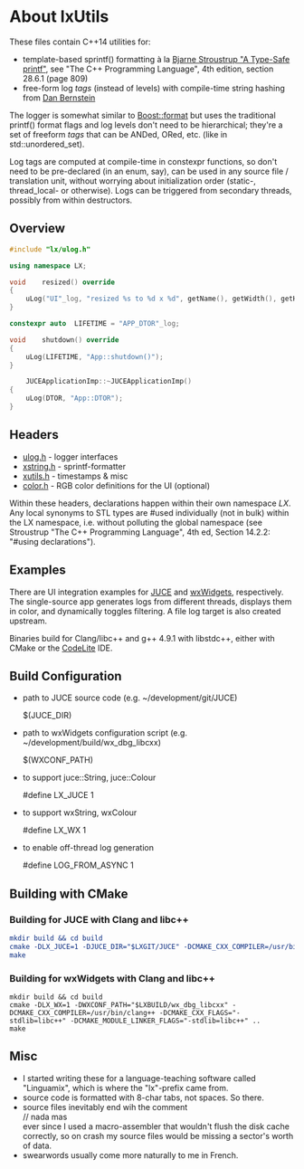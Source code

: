 # About lxUtils

These files contain C++14 utilities for:

* template-based sprintf() formatting à la [Bjarne Stroustrup "A Type-Safe printf"][1], see "The C++ Programming Language", 4th edition, section 28.6.1 (page 809)
* free-form log _tags_ (instead of levels) with compile-time string hashing from [Dan Bernstein][2]

The logger is somewhat similar to [Boost::format](http://www.boost.org/doc/libs/1_59_0/libs/format/doc/format.html) but uses the traditional printf() format flags and log levels don't need to be hierarchical; they're a set of freeform _tags_ that can be ANDed, ORed, etc. (like in std::unordered_set).  

Log tags are computed at compile-time in constexpr functions, so don't need to be pre-declared (in an enum, say), can be used in any source file / translation unit, without worrying about initialization order (static-, thread_local- or otherwise). Logs can be triggered from secondary threads, possibly from within destructors.

[1]: http://www.stroustrup.com/C++11FAQ.html#variadic-templates
[2]: http://www.cse.yorku.ca/~oz/hash.html


## Overview

```c++
#include "lx/ulog.h"

using namespace LX;

void	resized() override
{
	uLog("UI"_log, "resized %s to %d x %d", getName(), getWidth(), getHeight());
}

constexpr auto	LIFETIME = "APP_DTOR"_log;

void	shutdown() override
{
	uLog(LIFETIME, "App::shutdown()");
}

	JUCEApplicationImp::~JUCEApplicationImp()
{
	uLog(DTOR, "App::DTOR");
}

```

## Headers

* [ulog.h](inc/lx/ulog.h) - logger interfaces
* [xstring.h](inc/lx/xstring.h) - sprintf-formatter
* [xutils.h](inc/lx/xutils.h) - timestamps & misc
* [color.h](inc/lx/color.h) - RGB color definitions for the UI (optional)

Within these headers, declarations happen within their own namespace _LX_. Any local synonyms to STL types are \#used individually (not in bulk) within the LX namespace, i.e. without polluting the global namespace (see Stroustrup "The C++ Programming Language", 4th ed, Section 14.2.2: "\#using declarations"). 


## Examples

There are UI integration examples for [JUCE](http://www.juce.com) and [wxWidgets](http://www.wxwidgets.org), respectively. The single-source app generates logs from different threads, displays them in color, and dynamically toggles filtering. A file log target is also created upstream.  

Binaries build for Clang/libc++ and g++ 4.9.1 with libstdc++, either with CMake or the [CodeLite](http://www.codelite.org) IDE.


## Build Configuration

* path to JUCE source code (e.g. ~/development/git/JUCE)  

    $(JUCE_DIR)

* path to wxWidgets configuration script (e.g. ~/development/build/wx_dbg_libcxx)  

    $(WXCONF_PATH)

* to support juce::String, juce::Colour  

    \#define LX_JUCE 1

* to support wxString, wxColour  

    \#define LX_WX 1

* to enable off-thread log generation  

    \#define LOG_FROM_ASYNC 1


## Building with CMake

### Building for JUCE with Clang and libc++

```cmake
mkdir build && cd build
cmake -DLX_JUCE=1 -DJUCE_DIR="$LXGIT/JUCE" -DCMAKE_CXX_COMPILER=/usr/bin/clang++ -DCMAKE_CXX_FLAGS="-stdlib=libc++" -DCMAKE_MODULE_LINKER_FLAGS="-stdlib=libc++" ..
make
```

### Building for wxWidgets with Clang and libc++

    mkdir build && cd build
    cmake -DLX_WX=1 -DWXCONF_PATH="$LXBUILD/wx_dbg_libcxx" -DCMAKE_CXX_COMPILER=/usr/bin/clang++ -DCMAKE_CXX_FLAGS="-stdlib=libc++" -DCMAKE_MODULE_LINKER_FLAGS="-stdlib=libc++" ..  
    make
    

## Misc

* I started writing these for a language-teaching software called "Linguamix", which is where the "lx"-prefix came from.
* source code is formatted with 8-char tabs, not spaces. So there.
* source files inevitably end wih the comment  
    // nada mas  
  ever since I used a macro-assembler that wouldn't flush the disk cache correctly, so on crash my source files would be missing a sector's worth of data.
* swearwords usually come more naturally to me in French.
